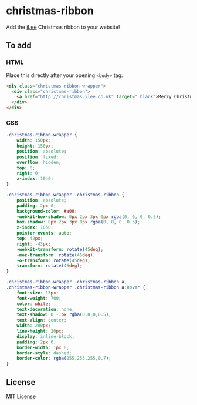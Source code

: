 # christmas-ribbon

Add the [iLee](http://ilee.co.uk) Christmas ribbon to your website!

## To add

### HTML

Place this directly after your opening `<body>` tag:

```html
<div class="christmas-ribbon-wrapper">
  <div class="christmas-ribbon">
    <a href="http://christmas.ilee.co.uk" target="_blank">Merry Christmas!</a>
  </div>
</div>
```

### CSS

```css
.christmas-ribbon-wrapper {
    width: 150px;
    height: 150px;
    position: absolute;
    position: fixed;
    overflow: hidden;
    top: 0;
    right: 0;
    z-index: 1040;
}

.christmas-ribbon-wrapper .christmas-ribbon {
    position: absolute;
    padding: 2px 0;
    background-color: #a00;
    -webkit-box-shadow: 0px 2px 3px 0px rgba(0, 0, 0, 0.5);
    box-shadow: 0px 2px 3px 0px rgba(0, 0, 0, 0.5);
    z-index: 1050;
    pointer-events: auto;
    top: 42px;
    right: -43px;
    -webkit-transform: rotate(45deg);
    -moz-transform: rotate(45deg);
    -o-transform: rotate(45deg);
    transform: rotate(45deg);
}

.christmas-ribbon-wrapper .christmas-ribbon a,
.christmas-ribbon-wrapper .christmas-ribbon a:hover {
    font-size: 13px;
    font-weight: 700;
    color: white;
    text-decoration: none;
    text-shadow: 0 -1px rgba(0,0,0,0.5);
    text-align: center;
    width: 200px;
    line-height: 20px;
    display: inline-block;
    padding: 2px 0;
    border-width: 1px 0;
    border-style: dashed;
    border-color: rgba(255,255,255,0.7);
}
```

## License

[MIT License](http://ilee.mit-license.org)
